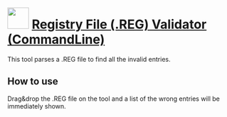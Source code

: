 ﻿# <img src="https://cdn.jsdelivr.net/gh/chtof/chocolatey-packages/manual/registryfiles-validator-commandline/registryfiles-validator-commandline.png" width="48" height="48"/> [Registry File (.REG) Validator (CommandLine)](https://chocolatey.org/packages/registryfiles-validator-commandline)

This tool parses a .REG file to find all the invalid entries.

## How to use
Drag&drop the .REG file on the tool and a list of the wrong entries will be immediately shown.